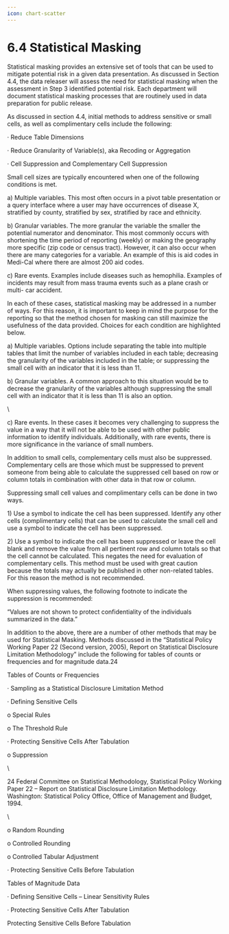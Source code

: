 ```yaml
---
icon: chart-scatter
---
```


# 6.4 Statistical Masking

Statistical masking provides an extensive set of tools that can be used to mitigate potential risk in a given data presentation. As discussed in Section 4.4, the data releaser will assess the need for statistical masking when the assessment in Step 3 identified potential risk. Each department will document statistical masking processes that are routinely used in data preparation for public release.

As discussed in section 4.4, initial methods to address sensitive or small cells, as well as complimentary cells include the following:

·         Reduce Table Dimensions

·         Reduce Granularity of Variable(s), aka Recoding or Aggregation

·         Cell Suppression and Complementary Cell Suppression

Small cell sizes are typically encountered when one of the following conditions is met.

a)     Multiple variables. This most often occurs in a pivot table presentation or a query interface where a user may have occurrences of disease X, stratified by county, stratified by sex, stratified by race and ethnicity.

b)     Granular variables. The more granular the variable the smaller the potential numerator and denominator. This most commonly occurs with shortening the time period of reporting (weekly) or making the geography more specific (zip code or census tract). However, it can also occur when there are many categories for a variable. An example of this is aid codes in Medi-Cal where there are almost 200 aid codes.

c)      Rare events. Examples include diseases such as hemophilia. Examples of incidents may result from mass trauma events such as a plane crash or multi- car accident.

In each of these cases, statistical masking may be addressed in a number of ways. For this reason, it is important to keep in mind the purpose for the reporting so that the method chosen for masking can still maximize the usefulness of the data provided. Choices for each condition are highlighted below.

a)     Multiple variables. Options include separating the table into multiple tables that limit the number of variables included in each table; decreasing the granularity of the variables included in the table; or suppressing the small cell with an indicator that it is less than 11.

b)     Granular variables. A common approach to this situation would be to decrease the granularity of the variables although suppressing the small cell with an indicator that it is less than 11 is also an option.

\


c)      Rare events. In these cases it becomes very challenging to suppress the value in a way that it will not be able to be used with other public information to identify individuals. Additionally, with rare events, there is more significance in the variance of small numbers.

In addition to small cells, complementary cells must also be suppressed. Complementary cells are those which must be suppressed to prevent someone from being able to calculate the suppressed cell based on row or column totals in combination with other data in that row or column.

Suppressing small cell values and complimentary cells can be done in two ways.

1\)     Use a symbol to indicate the cell has been suppressed. Identify any other cells (complimentary cells) that can be used to calculate the small cell and use a symbol to indicate the cell has been suppressed.

2\)     Use a symbol to indicate the cell has been suppressed or leave the cell blank and remove the value from all pertinent row and column totals so that the cell cannot be calculated. This negates the need for evaluation of complementary cells. This method must be used with great caution because the totals may actually be published in other non-related tables.                       For this reason the method is not recommended.

When suppressing values, the following footnote to indicate the suppression is recommended:

“Values are not shown to protect confidentiality of the individuals summarized in the data.”

In addition to the above, there are a number of other methods that may be used for Statistical Masking. Methods discussed in the “Statistical Policy Working Paper 22 (Second version, 2005), Report on Statistical Disclosure Limitation Methodology” include the following for tables of counts or frequencies and for magnitude data.24

Tables of Counts or Frequencies

·         Sampling as a Statistical Disclosure Limitation Method

·         Defining Sensitive Cells

o   Special Rules

o   The Threshold Rule

·         Protecting Sensitive Cells After Tabulation

o   Suppression

\


24 Federal Committee on Statistical Methodology, Statistical Policy Working Paper 22 – Report on Statistical Disclosure Limitation Methodology. Washington: Statistical Policy Office, Office of Management and Budget, 1994.

\


o   Random Rounding

o   Controlled Rounding

o   Controlled Tabular Adjustment

·         Protecting Sensitive Cells Before Tabulation

Tables of Magnitude Data

·         Defining Sensitive Cells – Linear Sensitivity Rules

·         Protecting Sensitive Cells After Tabulation

Protecting Sensitive Cells Before Tabulation
